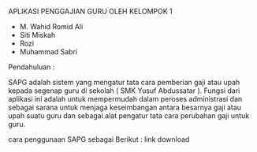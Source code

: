 APLIKASI PENGGAJIAN GURU
OLEH KELOMPOK 1
- M. Wahid Romid Ali
- Siti Miskah
- Rozi
- Muhammad Sabri

Pendahuluan :

SAPG adalah sistem yang mengatur tata cara pemberian gaji atau upah kepada segenap guru di sekolah ( SMK Yusuf Abdussatar ). 
Fungsi dari aplikasi ini adalah untuk mempermudah dalam peroses administrasi dan sebagai sarana untuk menjaga keseimbangan antara besarnya
gaji atau upah suatu guru dan sebagai alat pengatur tata cara perubahan gaji untuk guru.

cara penggunaan SAPG sebagai Berikut :
link download 
